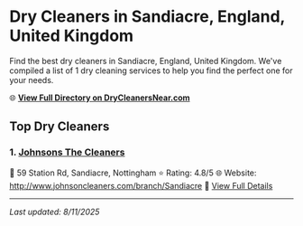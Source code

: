 # Dry Cleaners in Sandiacre, England, United Kingdom

Find the best dry cleaners in Sandiacre, England, United Kingdom. We've compiled a list of 1 dry cleaning services to help you find the perfect one for your needs.

🌐 **[View Full Directory on DryCleanersNear.com](https://drycleanersnear.com/city/United%20Kingdom/England/Sandiacre)**

## Top Dry Cleaners

### 1. [Johnsons The Cleaners](https://drycleanersnear.com/dryCleaner/689165fb2c4a23913ff112c0/johnsons-the-cleaners)
📍 59 Station Rd, Sandiacre, Nottingham
⭐ Rating: 4.8/5
🌐 Website: http://www.johnsoncleaners.com/branch/Sandiacre
🔗 [View Full Details](https://drycleanersnear.com/dryCleaner/689165fb2c4a23913ff112c0/johnsons-the-cleaners)


---

*Last updated: 8/11/2025*
